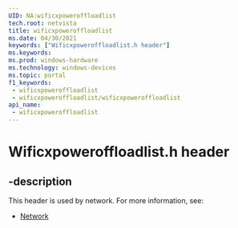 ```yaml
---
UID: NA:wificxpoweroffloadlist
tech.root: netvista
title: wificxpoweroffloadlist
ms.date: 04/30/2021
keywords: ["Wificxpoweroffloadlist.h header"]
ms.keywords: 
ms.prod: windows-hardware
ms.technology: windows-devices
ms.topic: portal
f1_keywords:
 - wificxpoweroffloadlist
 - wificxpoweroffloadlist/wificxpoweroffloadlist
api_name:
 - wificxpoweroffloadlist
---
```


# Wificxpoweroffloadlist.h header


## -description

This header is used by network. For more information, see:

- [Network](../_netvista/index.md)

